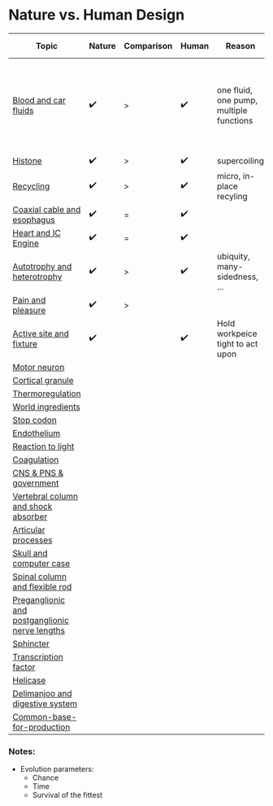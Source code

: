 ﻿# Nature vs. Human Design

| Topic | Nature | Comparison | Human | Reason | Equivalence example |
|-------|--------|------------|-------|--------|---------------------|
| [Blood and car fluids](blood-and-car-fluids) | ✔️ | > | ✔️  | one fluid, one pump, multiple functions | one fluid for braking, energy, windsheild, cooling, lubrication, ... taken only in gas stations |
| [Histone](histone) | ✔️ | > | ✔️ | supercoiling |
| [Recycling](recycling) | ✔️ | > | ✔️ | micro, in-place recyling |
| [Coaxial cable and esophagus](coaxial-cable-and-esophagus) | ✔️ | = | ✔️ | |
| [Heart and IC Engine](heart-and-engine) | ✔️ | = | ✔️ | |
| [Autotrophy and heterotrophy](autotrophy-and-heterotrophy) | ✔️ | > | ✔️ | ubiquity, many-sidedness, ... |
| [Pain and pleasure](pain-and-pleasure) | ✔️ | > | | |
| [Active site and fixture](active-site-fixture)| ✔️ |  | ✔️ | Hold workpeice tight to act upon |
| [Motor neuron](motor-neuron)| | | | |
| [Cortical granule](cortical-granule)|||||
| [Thermoregulation](thermoregulation)|||||
| [World ingredients](world-ingredients)|||||
| [Stop codon](stop-codon)|||||
| [Endothelium](endothelium)|||||
| [Reaction to light](reaction-to-light)|||||
| [Coagulation](coagulation)|||||
| [CNS & PNS & government](cns-pns)|||||
| [Vertebral column and shock absorber](vertebral-column-and-chock-absorber)|||||
| [Articular processes](articular-processes)|||||
| [Skull and computer case](skull-computer-case)|||||
| [Spinal column and flexible rod](spinal-column-and-flexible-rod)|||||
| [Preganglionic and postganglionic nerve lengths](https://youtu.be/hjuF_VbIj9I?t=590)||||| [Hormone and regulation](hormone-and-regulation)|||||
| [Sphincter](sphincter)|||||
| [Transcription factor](transcription-factor)|||||
| [Helicase](helicase)|||||
| [Delimanjoo and digestive system](delimanjoo-and-digestive-system)|||||
| [Common-base-for-production](common-base-for-production)|||||


### Notes:

- Evolution parameters:
    - Chance
    - Time
    - Survival of the fittest

[comment]: <> (
    meutor neuron done
    skull done
)